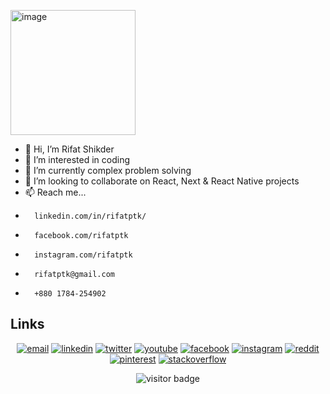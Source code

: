 
<a><img width="200px" src="https://lh3.googleusercontent.com/u7pe9waiFiB4t4-BkO_K6v3CtWWF9fst0WKTMsvBfLBSuRlNCGwlqfoUhPxXrf_LrXQYWLfNYjFRHSuOPBruEFBdSrkGnnZYGIyoHQ1U1tY8pzVBD36EOc9HZbfNtSbxaJv3s6YfePfw7N1BMBAIYbIIEUXx2lJQkT3ZTD7Efr9wy7HNeYNozCYZ81CBnL7WrOCZd7mjYHd9ORub5VzHA4gVwY4PIK8cdDNmRgc0gNLYyhuaTfoG2zPaqqRTvS88eb_GjLeI4kSDlqYmScjNYveanf5UXQg-FqHyIQCWaIlXj314HYMnEzNbozMQnng5KmBgv1x7m1H4qtAwjqNlIRmIRBxOaykoPh7pLp6quxA2uzXDdk_plUm6qOmmiLADjFz0nOyAd_7Evn-7WU5sUmdsGMhKXxXwG_mrE66fEAUKZDLCiwmg9XrzyYIzeA4OcCkNsmE-ZyAPp2cbuCs8Fv79XNHbRuEMpDvs7YUa3rTpvvRDID4F_4n5KlbctizW6yYXMeOd8D6U6iEKcHNZer6B4hGp7yEzK4RurRAdjodupyCcz7Zk7p2LPWR8PnuwTsRrVU8-MoI4VczXutDicKZcFkYZSkvbawOTPKGeJ8HypkwiEFBn12qOPYhAqFBHpyLxyBsD9-q1ykfByGlH8pzErzARWGSeCiVgvGCBVfKe63PHwIsn6OpVK8laed3UOFUtEY4ww5iNSRQpnhekyMNkD3nSWa-DLB-jtkMC5CdeN76X_NW-I8mKuNZS2w=w590-h635-no?authuser=0" alt="image" /></a>
- 👋 Hi, I’m Rifat Shikder
- 👀 I’m interested in coding
- 🌱 I’m currently complex problem solving
- 💞️ I’m looking to collaborate on React, Next & React Native projects
- 📫 Reach me...
-       linkedin.com/in/rifatptk/
-       facebook.com/rifatptk
-       instagram.com/rifatptk
-       rifatptk@gmail.com
-       +880 1784-254902

<!---
rifatptk/rifatptk is a ✨ special ✨ repository because its `README.md` (this file) appears on your GitHub profile.
You can click the Preview link to take a look at your changes.
--->



## Links

<p align="center">
  <a href="mailto:rifatptk@gmail.com"><img src="https://img.icons8.com/color/96/000000/gmail.png" alt="email"/></a>
  <a href="https://www.linkedin.com/in/rifatptk/"><img src="https://img.icons8.com/color/96/000000/linkedin.png" alt="linkedin"/></a>  
  <a href="#"><img src="https://img.icons8.com/color/96/000000/twitter-squared.png" alt="twitter"/></a>
  <a href="#"><img src="https://img.icons8.com/color/96/000000/youtube.png" alt="youtube"/></a>
  <a href="https://www.facebook.com/rifatptk"><img src="https://img.icons8.com/color/96/000000/facebook.png" alt="facebook"/></a>
  <a href="https://www.instagram.com/rifatptk"><img src="https://img.icons8.com/color/96/000000/instagram-new.png" alt="instagram"/></a>
  <a href="https://www.reddit.com/user/rifatptk"><img src="https://img.icons8.com/color/96/000000/reddit.png" alt="reddit"/></a>  
  <a href="https://fr.pinterest.com/rifaptk"><img src="https://img.icons8.com/color/96/000000/pinterest--v1.png" alt="pinterest"/></a>  
  <a href="#"><img src="https://img.icons8.com/color/96/000000/stackoverflow.png" alt="stackoverflow"/></a>   
</p>

<p  align="center">
  <img src="https://visitor-badge.glitch.me/badge?page_id=matyo91.matyo91" alt="visitor badge"/>
</p>
